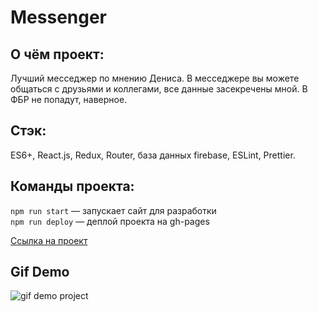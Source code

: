 # Messenger
## О чём проект:
Лучший месседжер по мнению Дениса. В месседжере вы можете общаться с друзьями и коллегами, все данные засекречены мной. В ФБР не попадут, наверное. 

## Стэк: 
ES6+, React.js, Redux, Router, база данных firebase, ESLint, Prettier.

## Команды проекта:
`npm run start` — запускает сайт для разработки <br>
`npm run deploy` — деплой проекта на gh-pages

[Ссылка на проект](https://denis-ostapenko.github.io/messenger/#/login)

## Gif Demo
![gif demo project](http://g.recordit.co/6WR8uxtRPT.gif)
